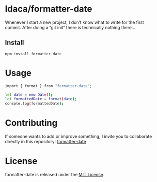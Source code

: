 # ldaca/formatter-date

Whenever I start a new project, I don't know what to write for the first commit. After doing a “git init” there is technically nothing there...

## Install

```npm
npm install formatter-date
```

# Usage

```bash
import { format } from "formatter-date";

let date = new Date();
let formattedDate = format(date);
console.log(formattedDate);
```

# Contributing

If someone wants to add or improve something, I invite you to collaborate directly in this repository: [formatter-date](https://github.com/Ldaca/formatter-date.git)

# License

formatter-date is released under the [MIT License](https://opensource.org/licenses/MIT).
